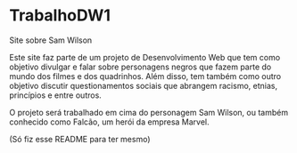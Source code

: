 # TrabalhoDW1
Site sobre Sam Wilson

Este site faz parte de um projeto de Desenvolvimento Web que tem como objetivo divulgar e falar sobre personagens negros que fazem parte do mundo dos filmes e dos quadrinhos. Além disso, tem também como outro objetivo discutir questionamentos sociais que abrangem racismo, etnias, princípios e entre outros.

O projeto será trabalhado em cima do personagem Sam Wilson, ou também conhecido como Falcão, um herói da empresa Marvel.

(Só fiz esse README para ter mesmo)
